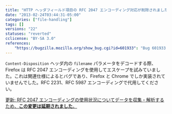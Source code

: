 ```yaml
---
title: "HTTP ヘッダフィールド項目の RFC 2047 エンコーディング対応が削除されました"
date: "2013-02-24T03:44:31-05:00"
categories: ["file-handling"]
tags: []
versions: "22"
statuses: "reverted"
cclicense: "BY-SA 3.0"
references:
    "https://bugzilla.mozilla.org/show_bug.cgi?id=601933": "Bug 601933 – remove RFC 2047 encoding support for HTTP header field parameters"
---
```

`Content-Disposition` ヘッダ内の `filename` パラメータをデコードする際、Firefox は RFC 2047 エンコーディングを使用してエスケープを試みていました。これは関連仕様によるとバグであり、Firefox と Chrome でしか実装されていませんでした。RFC 2231、RFC 5987 エンコーディングで代用してください。

<ins>更新: RFC 2047 エンコーディングの使用状況についてデータを収集・解析するため、[**この変更は延期されました**](https://bugzilla.mozilla.org/show_bug.cgi?id=875615)。</ins>
